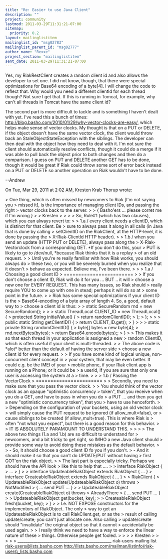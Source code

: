 ```yaml
---
title: "Re: Easier to use Java Client"
description: ""
project: community
lastmod: 2011-03-29T11:31:21-07:00
sitemap:
  priority: 0.2
layout: mailinglistitem
mailinglist_id: "msg02783"
mailinglist_parent_id: "msg02777"
author_name: "Rexxe"
project_section: "mailinglistitem"
sent_date: 2011-03-29T11:31:21-07:00
---
```



Yes, my RiakRestClient creates a random client id and also allows the
developer to set one. I did not know, though, that there were special
optimizations for Base64 encoding of a byte[4]. I will change the code to
reflect that. Why would you need a different clientId for each thread
though? Not sure I get that. If this is running in Tomcat, for example,
why can't all threads in Tomcat have the same client id?

The second part is more difficult to tackle and is something I haven't dealt
with yet. I've read this a bunch of times:
http://blog.basho.com/2010/01/29/why-vector-clocks-are-easy/, which helps
make sense of vector clocks. My thought is that on a PUT or DELETE, if the
object doesn't have the same vector clock, the client would throw back an
StaleObjectStateException with the siblings. The developer can then deal
with the object how they need to deal with it. I'm not sure the client
should automatically resolve conflicts, though it could do a merge if it was
able to pull back the object prior to both changes and then do a
comparison. I guess on PUT and DELETE another GET has to be done, though it
would be great if Riak could throw some sort of error back instead on a PUT
or DELETE so another operation on Riak wouldn't have to be done.

--Andrew

On Tue, Mar 29, 2011 at 2:02 AM, Kresten Krab Thorup wrote:

&gt; One thing, which is often missed by newcomers to Riak [I'm not saying you
&gt; missed it], is the importance of managing client IDs, and passing the right
&gt; vector clocks back to the server.
&gt;
&gt; { Basho'ers ... please corret me if I'm wrong }
&gt;
&gt; Kresten
&gt;
&gt;
&gt;
&gt; So, Rule#1 (which has two clauses), which you can always revert to:
&gt;
&gt; 1.a / every client needs a clientID, which is distinct for that client. Be
&gt; sure to always pass it along in all calls (in Java that is done by calling
&gt; setClientID on the RiakClient, at the HTTP-level, it is done by passing the
&gt; X-Riak-ClientId HTTP header).
&gt;
&gt; 1.b / when you send an update (HTTP PUT or DELETE), always pass along the
&gt; X-Riak-Vectorclock from a corresponding GET. \*If you don't do this, your
&gt; PUT is likely to go to /dev/null, \*because Riak thinks that it is a replay
&gt; of an old request.
&gt;
&gt; Until you're re really familiar with how Riak works, you should always do
&gt; these two, or you will be severely burned when you realize that it doesn't
&gt; behave as expected. Believe me, I've been there.
&gt;
&gt;
&gt; 1.a / Choosing a good client ID
&gt; ========================
&gt;
&gt; If you don't choose a client ID, Riak will do it for you ... BUT .. it will
&gt; choose a new one for EVERY REQUEST. This has many issues, so Riak should
&gt; really require YOU to come up with one in stead; perhaps it will do so at
&gt; some point in the future.
&gt;
&gt; Riak has some special optimizations if your client ID is the
&gt; Base64-encoding of a byte array of length 4. So, a good, default way to
&gt; choose a client id is thus:
&gt;
&gt; static SecureRandom rnd = new SecureRandom();
&gt;
&gt;
&gt; static ThreadLocal CLIENT\_ID = new ThreadLocal() {
&gt; protected String initialValue() {
&gt; return randomClientID();
&gt; };
&gt; };
&gt;
&gt;
&gt; public static String getClientID() {
&gt; return CLIENT\_ID.get();
&gt; }
&gt;
&gt;
&gt; static private String randomClientID() {
&gt; byte[] bytes = new byte[4];
&gt; rnd.nextBytes(bytes);
&gt; return Base64.encode(bytes);;
&gt; }
&gt;
&gt; This makes it so that each thread in your application is assigned a new
&gt; random ClientID, which is often useful if your client is multi-threaded.
&gt;
&gt; The above code is \*alot\* better than the default of having the server side
&gt; choose a new client id for every request.
&gt;
&gt; If you have some kind of logical unique, non-concurrent client concept in
&gt; your system, that may be even better. It could e.g. be the IMEI of your
&gt; mobile phone, if your Riak client app is running on a Phone; or it could be
&gt; a userid, if you are sure that only one user is accessing the system at a
&gt; time.
&gt;
&gt;
&gt; 1.b / Passing the VectorClock
&gt; =======================
&gt;
&gt; Secondly, you need to make sure that you pass the vector clock.
&gt;
&gt; You should think of the vector clock as an opaque "optimistic concurrency
&gt; token", that you receive when you do a GET, and have to pass in when you do
&gt; a PUT ... and then you get a new "optimistic concurrency token", that you
&gt; have to use henceforth.
&gt;
&gt; Depending on the configuration of your buckets, using an old vector clock
&gt; will simply cause the PUT request to be ignored (if allow\_mult=false), or
&gt; cause siblings to be created (if allow\_mult=true). This is where Riak is
&gt; often "not what you expect", but there is a good reason for this behavior.
&gt;
&gt; IT IS ABSOLUTELY PARAMOUNT TO UNDERSTAND THIS.
&gt;
&gt;
&gt;
&gt; The above two things (1.a and 1.b) are so difficult to understand for
&gt; newcomers, and a bit tricky to get right, so IMHO a new Java client should
&gt; provide some way to avoid doing these mistakes as the default behavior.
&gt;
&gt; - So, it should choose a good client ID fo you if you don't.
&gt; - And it should make it so that you can't do UPDATE/PUT without having
&gt; first GOT'en the riak object.
&gt;
&gt; The last part is especially tricky. Perhaps we should have the API look
&gt; like this to help that ....
&gt;
&gt; interface RiakObject {
&gt; ...
&gt; }
&gt;
&gt; interface UpdateableRiakObject extends RiakObject { ... }
&gt; interface CreateableRiakObject extends RiakObject { ... }
&gt;
&gt; RiakClient {
&gt; UpdateableRiakObject update(UpdateableRiakObject o) throws
&gt; NotModified
&gt; { ... send PUT ... }
&gt;
&gt; UpdateableRiakObject create(CreateableRiakObject o) throws
&gt; AlreadyThere
&gt; { ... send PUT ... }
&gt;
&gt; UpdateableRiakObject get(bucket, key);
&gt;
&gt; CreateableRiakObject fresh(bucket, key);
&gt; }
&gt;
&gt; I.e. NOT EXPOSE constructors for the implementors of RiakObject. The only
&gt; way to get an UpdateableRiakObject is to call RiakClient.get, or as the
&gt; result of calling update/create; you can't just allocate one. Also calling
&gt; update/create should "invalidate" the original object so that it cannot
&gt; accidentally be used again.
&gt;
&gt; I really think we need to have a way to enforce the linear nature of these
&gt; things. Otherwise people get fooled.
&gt;
&gt;
&gt;
&gt; Kresten
&gt;
&gt;
&gt;
&gt;
&gt;
\_\_\_\_\_\_\_\_\_\_\_\_\_\_\_\_\_\_\_\_\_\_\_\_\_\_\_\_\_\_\_\_\_\_\_\_\_\_\_\_\_\_\_\_\_\_\_
riak-users mailing list
riak-users@lists.basho.com
http://lists.basho.com/mailman/listinfo/riak-users\_lists.basho.com

